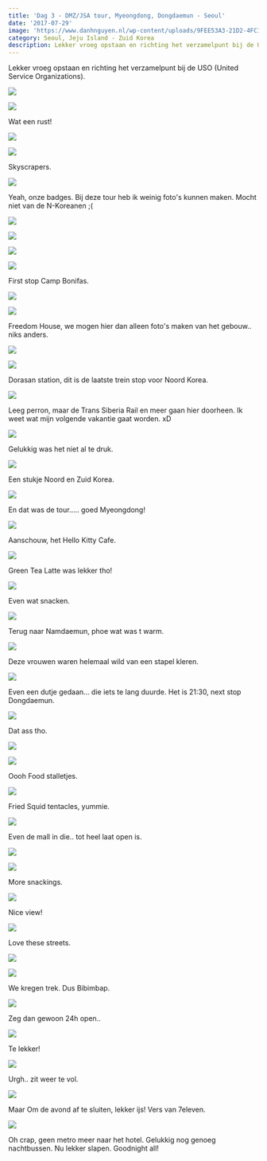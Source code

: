 ```yaml
---
title: 'Dag 3 - DMZ/JSA tour, Myeongdong, Dongdaemun - Seoul'
date: '2017-07-29'
image: 'https://www.danhnguyen.nl/wp-content/uploads/9FEE53A3-21D2-4FC1-A58D-9EA02E6A44EE.jpg'
category: Seoul, Jeju Island - Zuid Korea
description: Lekker vroeg opstaan en richting het verzamelpunt bij de USO (United Service Organizations)...
---
```


Lekker vroeg opstaan en richting het verzamelpunt bij de USO (United Service Organizations).

![](https://www.danhnguyen.nl/wp-content/uploads/152911C4-233A-4CB7-9CBA-09A2B38316F6-700x394.jpg)

![](https://www.danhnguyen.nl/wp-content/uploads/0B5287FB-4451-4824-A0C9-2CF5E0EE1993-700x394.jpg)

Wat een rust!

![](https://www.danhnguyen.nl/wp-content/uploads/D4D34945-591D-44FA-B254-9EA7BB8C7373-700x394.jpg)

![](https://www.danhnguyen.nl/wp-content/uploads/9956AEC4-A7AC-41D9-AFDC-8DECB5062B50-700x394.jpg)

Skyscrapers.

![](https://www.danhnguyen.nl/wp-content/uploads/A9001C99-8C1A-45E9-B924-0A2B4F0F7DE6-700x394.jpg)

Yeah, onze badges. Bij deze tour heb ik weinig foto's kunnen maken. Mocht niet van de N-Koreanen ;(

![](https://www.danhnguyen.nl/wp-content/uploads/0C00B45A-6B91-4A40-AAA0-8DE7BFBA9CC7-700x394.jpg)

![](https://www.danhnguyen.nl/wp-content/uploads/9F958137-4ADD-47D3-8B56-15449CFF2A4E-700x394.jpg)

![](https://www.danhnguyen.nl/wp-content/uploads/8B71CCD3-551B-43F6-943E-E1C844961EF4-700x394.jpg)

![](https://www.danhnguyen.nl/wp-content/uploads/9FEE53A3-21D2-4FC1-A58D-9EA02E6A44EE-700x394.jpg)

First stop Camp Bonifas.

![](https://www.danhnguyen.nl/wp-content/uploads/CC8D4DD5-D227-491D-86D2-8A9F8E79A684-700x394.jpg)

![](https://www.danhnguyen.nl/wp-content/uploads/FF97C182-5B79-48AC-BF35-A78C78CE9486-700x394.jpg)

Freedom House, we mogen hier dan alleen foto's maken van het gebouw.. niks anders.

![](https://www.danhnguyen.nl/wp-content/uploads/12BDCB5E-F530-4D3D-A879-22698B280D72-700x394.jpg)

![](https://www.danhnguyen.nl/wp-content/uploads/C733E67C-533D-41BB-ABDE-0EF8005B1573-700x394.jpg)

Dorasan station, dit is de laatste trein stop voor Noord Korea.

![](https://www.danhnguyen.nl/wp-content/uploads/37BDC69B-A9BD-43D9-B821-9A36FC0C5D1D-700x394.jpg)

Leeg perron, maar de Trans Siberia Rail en meer gaan hier doorheen. Ik weet wat mijn volgende vakantie gaat worden. xD

![](https://www.danhnguyen.nl/wp-content/uploads/727DF0CB-8B0A-4DDF-9A64-37139FA65237-700x394.jpg)

Gelukkig was het niet al te druk.

![](https://www.danhnguyen.nl/wp-content/uploads/E389A2CF-4F69-41AB-B07B-6A4EE2F6E372-700x394.jpg)

Een stukje Noord en Zuid Korea.

![](https://www.danhnguyen.nl/wp-content/uploads/676B29E1-DEB3-4317-8ED5-0750BBB3EBC4-700x394.jpg)

En dat was de tour..... goed Myeongdong!

![](https://www.danhnguyen.nl/wp-content/uploads/973B7C5F-33D8-4D8B-9120-A65A8029F8B5-700x394.jpg)

Aanschouw, het Hello Kitty Cafe.

![](https://www.danhnguyen.nl/wp-content/uploads/E37527B4-322F-459A-937F-1540BB1E4B65-700x394.jpg)

Green Tea Latte was lekker tho!

![](https://www.danhnguyen.nl/wp-content/uploads/0CA531A2-E1B5-408C-A1DC-21972014B630-700x394.jpg)

Even wat snacken.

![](https://www.danhnguyen.nl/wp-content/uploads/C8EFCEC6-E7A4-4378-9AC5-1BBD7D705D2B-700x394.jpg)

Terug naar Namdaemun, phoe wat was t warm.

![](https://www.danhnguyen.nl/wp-content/uploads/E1D6B927-1745-4FC3-A4CA-AAA4E40989DF-700x394.jpg)

Deze vrouwen waren helemaal wild van een stapel kleren.

![](https://www.danhnguyen.nl/wp-content/uploads/C11A4FFF-CAA1-4B46-8445-6359F5557324-700x394.jpg)

Even een dutje gedaan... die iets te lang duurde. Het is 21:30, next stop Dongdaemun.

![](https://www.danhnguyen.nl/wp-content/uploads/659214F9-3BD5-4BB9-B689-9FA998532F4F-700x1244.jpg)

Dat ass tho.

![](https://www.danhnguyen.nl/wp-content/uploads/6E8FC451-5AE7-47CA-841C-EB405807E3AF-700x394.jpg)

![](https://www.danhnguyen.nl/wp-content/uploads/1A9D8426-94FA-4A0F-801B-B1C6AA77993E-700x394.jpg)

Oooh Food stalletjes.

![](https://www.danhnguyen.nl/wp-content/uploads/89F54319-D7E0-47DA-B2D3-3C93381CFBB1-700x394.jpg)

Fried Squid tentacles, yummie.

![](https://www.danhnguyen.nl/wp-content/uploads/3684FD16-11FA-4261-A104-08C7A29095F7-e1502704313823-700x625.jpg)

Even de mall in die.. tot heel laat open is.

![](https://www.danhnguyen.nl/wp-content/uploads/DD779AB4-A0B6-48DC-9D9F-9AF82986F4BC-700x394.jpg)

![](https://www.danhnguyen.nl/wp-content/uploads/5682E39D-1E24-4BC4-912E-327FCF534933-700x394.jpg)

More snackings.

![](https://www.danhnguyen.nl/wp-content/uploads/F8A97263-CFDB-4C84-8772-343067FB723F-700x394.jpg)

Nice view!

![](https://www.danhnguyen.nl/wp-content/uploads/28FB25D7-590A-4495-9B35-8FD9D4FB1909-700x394.jpg)

Love these streets.

![](https://www.danhnguyen.nl/wp-content/uploads/87E8D989-6AEF-45A3-976B-9736B63515F1-700x394.jpg)

![](https://www.danhnguyen.nl/wp-content/uploads/601BD319-C37A-4899-87F2-2B843C824AAF-700x394.jpg)

We kregen trek. Dus Bibimbap.

![](https://www.danhnguyen.nl/wp-content/uploads/28E50B16-8DE8-4347-9928-1D66BCC0E87B-700x394.jpg)

Zeg dan gewoon 24h open..

![](https://www.danhnguyen.nl/wp-content/uploads/D2DD897E-1392-4C83-8DE1-3D02743B056D-700x394.jpg)

Te lekker!

![](https://www.danhnguyen.nl/wp-content/uploads/917691D9-E51C-4135-9936-DA6FE26F388C-700x394.jpg)

Urgh.. zit weer te vol.

![](https://www.danhnguyen.nl/wp-content/uploads/DCCA271D-564B-4A3B-B934-1622A8FEFC25-700x394.jpg)

Maar Om de avond af te sluiten, lekker ijs! Vers van 7eleven.

![](https://www.danhnguyen.nl/wp-content/uploads/787704D0-BB80-4B26-9083-0114C74EA820-700x394.jpg)

Oh crap, geen metro meer naar het hotel. Gelukkig nog genoeg nachtbussen.
Nu lekker slapen. Goodnight all!
